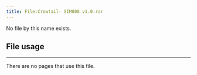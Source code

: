 ```yaml
---
title: File:Crowtail- SIM808 v1.0.rar
---
```


No file by this name exists.

## File usage
--------

There are no pages that use this file.